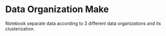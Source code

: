 # Data Organization Make

Notebook separate data according to 3 different data organizations and its clusterization.
